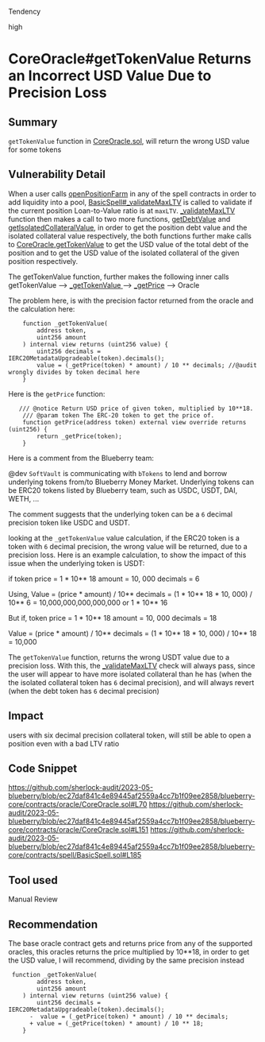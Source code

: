 Tendency

high

# CoreOracle#getTokenValue Returns an Incorrect USD Value Due to Precision Loss

## Summary
`getTokenValue` function in [CoreOracle.sol](https://github.com/sherlock-audit/2023-05-blueberry/blob/ec27daf841c4e89445af2559a4cc7b1f09ee2858/blueberry-core/contracts/oracle/CoreOracle.sol#L151), will return the wrong USD value for some tokens
## Vulnerability Detail
When a user calls [openPositionFarm](https://github.com/sherlock-audit/2023-05-blueberry/blob/ec27daf841c4e89445af2559a4cc7b1f09ee2858/blueberry-core/contracts/spell/AuraSpell.sol#L63-L147) in any of the spell contracts in order to add liquidity into a pool, [BasicSpell#_validateMaxLTV](https://github.com/sherlock-audit/2023-05-blueberry/blob/ec27daf841c4e89445af2559a4cc7b1f09ee2858/blueberry-core/contracts/spell/BasicSpell.sol#L185) is called to validate if the current position Loan-to-Value ratio is at `maxLTV`. [_validateMaxLTV](https://github.com/sherlock-audit/2023-05-blueberry/blob/ec27daf841c4e89445af2559a4cc7b1f09ee2858/blueberry-core/contracts/spell/BasicSpell.sol#L185) function then makes a call to two more functions, [getDebtValue](https://github.com/sherlock-audit/2023-05-blueberry/blob/ec27daf841c4e89445af2559a4cc7b1f09ee2858/blueberry-core/contracts/BlueBerryBank.sol#L422) and [getIsolatedCollateralValue](https://github.com/sherlock-audit/2023-05-blueberry/blob/ec27daf841c4e89445af2559a4cc7b1f09ee2858/blueberry-core/contracts/BlueBerryBank.sol#L433), in order to get the position debt value and the isolated collateral value respectively, the both functions further make calls to [CoreOracle.getTokenValue](https://github.com/sherlock-audit/2023-05-blueberry/blob/ec27daf841c4e89445af2559a4cc7b1f09ee2858/blueberry-core/contracts/oracle/CoreOracle.sol#L151) to get the USD value of the total debt of the position and to get the USD value of the isolated collateral of the given position respectively.

The getTokenValue function, further makes the following inner calls 
getTokenValue  --> [_getTokenValue ](https://github.com/sherlock-audit/2023-05-blueberry/blob/ec27daf841c4e89445af2559a4cc7b1f09ee2858/blueberry-core/contracts/oracle/CoreOracle.sol#L123)--> [_getPrice](https://github.com/sherlock-audit/2023-05-blueberry/blob/ec27daf841c4e89445af2559a4cc7b1f09ee2858/blueberry-core/contracts/oracle/CoreOracle.sol#L70) --> Oracle

The problem here, is with the precision factor returned from the oracle and the calculation here:
```solidity
    function _getTokenValue(
        address token,
        uint256 amount
    ) internal view returns (uint256 value) {
        uint256 decimals = IERC20MetadataUpgradeable(token).decimals();
        value = (_getPrice(token) * amount) / 10 ** decimals; //@audit wrongly divides by token decimal here
    } 
```

Here is the `getPrice` function:
```solidity
   /// @notice Return USD price of given token, multiplied by 10**18.
    /// @param token The ERC-20 token to get the price of.
    function getPrice(address token) external view override returns (uint256) {
        return _getPrice(token);
    }
```
Here is a comment from the Blueberry team: 

 @dev `SoftVault` is communicating with `bTokens` to lend and borrow underlying tokens from/to Blueberry Money Market.
       Underlying tokens can be ERC20 tokens listed by Blueberry team, such as USDC, USDT, DAI, WETH, ...

The comment suggests that the underlying token can be a `6` decimal precision token like USDC and USDT.

looking at the `_getTokenValue` value calculation, if the ERC20 token is a token with `6` decimal precision, the wrong value will be returned, due to a precision loss.
Here is an example calculation, to show the impact of this issue when the underlying token is USDT:

if token price = 1 * 10** 18
         amount =  10, 000
       decimals = 6

Using, Value = (price * amount) / 10** decimals
                     = (1 * 10** 18 * 10, 000) / 10** 6
                     = 10,000,000,000,000,000 or 1 * 10** 16

But if, token price = 1 * 10** 18
                amount =  10, 000
               decimals = 18

Value = (price * amount) / 10** decimals
           = (1 * 10** 18 * 10, 000) / 10** 18
           = 10,000

The `getTokenValue` function, returns the wrong USDT value due to a precision loss. With this, the [_validateMaxLTV](https://github.com/sherlock-audit/2023-05-blueberry/blob/ec27daf841c4e89445af2559a4cc7b1f09ee2858/blueberry-core/contracts/spell/BasicSpell.sol#L185) check will always pass, since the user will appear to have more isolated collateral than he has (when the the isolated collateral token has `6` decimal precision), and will always revert (when the debt token has `6` decimal precision)

## Impact
users with six decimal precision collateral token, will still be able to open a position even with a bad LTV ratio
## Code Snippet
https://github.com/sherlock-audit/2023-05-blueberry/blob/ec27daf841c4e89445af2559a4cc7b1f09ee2858/blueberry-core/contracts/oracle/CoreOracle.sol#L70
https://github.com/sherlock-audit/2023-05-blueberry/blob/ec27daf841c4e89445af2559a4cc7b1f09ee2858/blueberry-core/contracts/oracle/CoreOracle.sol#L151
https://github.com/sherlock-audit/2023-05-blueberry/blob/ec27daf841c4e89445af2559a4cc7b1f09ee2858/blueberry-core/contracts/spell/BasicSpell.sol#L185
## Tool used

Manual Review

## Recommendation
The base oracle contract gets and returns price from any of the supported oracles, this oracles returns the price multiplied by 10**18, in order to get the USD value, I will recommend, dividing by the same precision instead

```solidity
 function _getTokenValue(
        address token,
        uint256 amount
    ) internal view returns (uint256 value) {
        uint256 decimals = IERC20MetadataUpgradeable(token).decimals();
      -  value = (_getPrice(token) * amount) / 10 ** decimals;
      + value = (_getPrice(token) * amount) / 10 ** 18;
    }

```